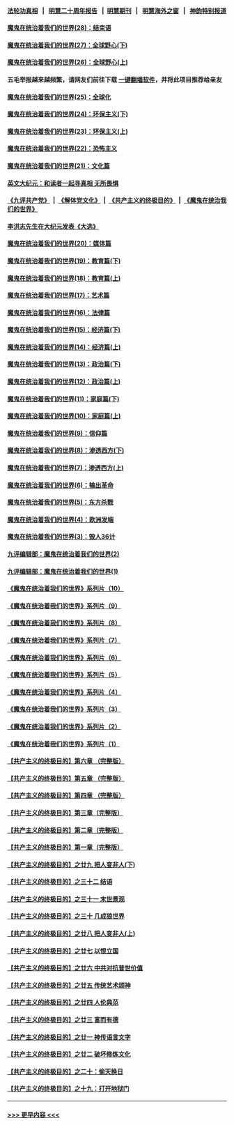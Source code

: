 #### [法轮功真相](https://github.com/gfw-breaker/truth/blob/master/README.md?t=0) &nbsp;&nbsp;|&nbsp;&nbsp; [明慧二十周年报告](https://github.com/gfw-breaker/mh-reports/blob/master/README.md?t=0) &nbsp;&nbsp;|&nbsp;&nbsp;[明慧期刊](https://github.com/gfw-breaker/mh-qikan) &nbsp;&nbsp;|&nbsp;&nbsp; [明慧海外之窗](https://github.com/gfw-breaker/mh-news/blob/master/README.md?t=0) &nbsp;&nbsp;|&nbsp;&nbsp; [神韵特别报道](https://github.com/gfw-breaker/mh-news/blob/master/shenyun.md?t=0)
#### [魔鬼在统治着我们的世界(28)：结束语](../pages/nsc422/n10936246.md?t=06112258) 
#### [魔鬼在统治着我们的世界(27)：全球野心(下)](../pages/nsc422/n10928319.md?t=06112258) 
#### [魔鬼在统治着我们的世界(26)：全球野心(上)](../pages/nsc422/n10900318.md?t=06112258) 
#### 五毛举报越来越频繁，请网友们前往下载 [一键翻墙软件](https://github.com/gfw-breaker/ssr-accounts)，并将此项目推荐给亲友
#### [魔鬼在统治着我们的世界(25)：全球化](../pages/nsc422/n10788205.md?t=06112258) 
#### [魔鬼在统治着我们的世界(24)：环保主义(下)](../pages/nsc422/n10695307.md?t=06112258) 
#### [魔鬼在统治着我们的世界(23)：环保主义(上)](../pages/nsc422/n10688613.md?t=06112258) 
#### [魔鬼在统治着我们的世界(22)：恐怖主义](../pages/nsc422/n10614727.md?t=06112258) 
#### [魔鬼在统治着我们的世界(21)：文化篇](../pages/nsc422/n10597706.md?t=06112258) 
#### [英文大纪元：和读者一起寻真相 无所畏惧](../pages/nsc422/n12542027.md?t=06112258) 
#### [《九评共产党》](https://github.com/begood0513/9ping.md/blob/master/README.md) &nbsp;|&nbsp; [《解体党文化》](../../../../jtdwh.md/blob/master/README.md)  &nbsp;|&nbsp; [《共产主义的终极目的》](../../../../gczydzjmd.md/blob/master/README.md) &nbsp;|&nbsp; [《魔鬼在统治我们的世界》](../../../../mgztzwmdsj.md/blob/master/README.md) 
#### [李洪志先生在大纪元发表《大选》](../pages/nsc422/n12534746.md?t=06112258) 
#### [魔鬼在统治着我们的世界(20)：媒体篇](../pages/nsc422/n10586579.md?t=06112258) 
#### [魔鬼在统治着我们的世界(19)：教育篇(下)](../pages/nsc422/n10564808.md?t=06112258) 
#### [魔鬼在统治着我们的世界(18)：教育篇(上)](../pages/nsc422/n10526970.md?t=06112258) 
#### [魔鬼在统治着我们的世界(17)：艺术篇](../pages/nsc422/n10499093.md?t=06112258) 
#### [魔鬼在统治着我们的世界(16)：法律篇](../pages/nsc422/n10485969.md?t=06112258) 
#### [魔鬼在统治着我们的世界(15)：经济篇(下)](../pages/nsc422/n10469975.md?t=06112258) 
#### [魔鬼在统治着我们的世界(14)：经济篇(上)](../pages/nsc422/n10457370.md?t=06112258) 
#### [魔鬼在统治着我们的世界(13)：政治篇(下)](../pages/nsc422/n10448270.md?t=06112258) 
#### [魔鬼在统治着我们的世界(12)：政治篇(上)](../pages/nsc422/n10444576.md?t=06112258) 
#### [魔鬼在统治着我们的世界(11)：家庭篇(下)](../pages/nsc422/n10440961.md?t=06112258) 
#### [魔鬼在统治着我们的世界(10)：家庭篇(上)](../pages/nsc422/n10435448.md?t=06112258) 
#### [魔鬼在统治着我们的世界(9)：信仰篇](../pages/nsc422/n10432159.md?t=06112258) 
#### [魔鬼在统治着我们的世界(8)：渗透西方(下)](../pages/nsc422/n10429603.md?t=06112258) 
#### [魔鬼在统治着我们的世界(7)：渗透西方(上)](../pages/nsc422/n10426013.md?t=06112258) 
#### [魔鬼在统治着我们的世界(6)：输出革命](../pages/nsc422/n10421536.md?t=06112258) 
#### [魔鬼在统治着我们的世界(5)：东方杀戮](../pages/nsc422/n10417707.md?t=06112258) 
#### [魔鬼在统治着我们的世界(4)：欧洲发端](../pages/nsc422/n10414890.md?t=06112258) 
#### [魔鬼在统治着我们的世界(3)：毁人36计](../pages/nsc422/n10411583.md?t=06112258) 
#### [九评编辑部：魔鬼在统治着我们的世界(2)](../pages/nsc422/n10410036.md?t=06112258) 
#### [九评编辑部：魔鬼在统治着我们的世界(1)](../pages/nsc422/n10406825.md?t=06112258) 
#### [《魔鬼在统治着我们的世界》系列片（10）](../pages/nsc422/n12292670.md?t=06112258) 
#### [《魔鬼在统治着我们的世界》系列片（9）](../pages/nsc422/n12290859.md?t=06112258) 
#### [《魔鬼在统治着我们的世界》系列片（8）](../pages/nsc422/n12287445.md?t=06112258) 
#### [《魔鬼在统治着我们的世界》系列片（7）](../pages/nsc422/n12283425.md?t=06112258) 
#### [《魔鬼在统治着我们的世界》系列片（6）](../pages/nsc422/n12282314.md?t=06112258) 
#### [《魔鬼在统治着我们的世界》系列片（5）](../pages/nsc422/n12281419.md?t=06112258) 
#### [《魔鬼在统治着我们的世界》系列片（4）](../pages/nsc422/n12274024.md?t=06112258) 
#### [《魔鬼在统治着我们的世界》系列片（3）](../pages/nsc422/n12271322.md?t=06112258) 
#### [《魔鬼在统治着我们的世界》系列片（2）](../pages/nsc422/n12269049.md?t=06112258) 
#### [《魔鬼在统治着我们的世界》系列片（1）](../pages/nsc422/n12267575.md?t=06112258) 
#### [【共产主义的终极目的】第六章 （完整版）](../pages/nsc422/n11428913.md?t=06112258) 
#### [【共产主义的终极目的】第五章 （完整版）](../pages/nsc422/n11428912.md?t=06112258) 
#### [【共产主义的终极目的】第四章 （完整版）](../pages/nsc422/n11428907.md?t=06112258) 
#### [【共产主义的终极目的】第三章（完整版）](../pages/nsc422/n11428848.md?t=06112258) 
#### [【共产主义的终极目的】第二章（完整版）](../pages/nsc422/n11428831.md?t=06112258) 
#### [【共产主义的终极目的】第一章（完整版）](../pages/nsc422/n11417651.md?t=06112258) 
#### [【共产主义的终极目的】之廿九 把人变非人(下)](../pages/nsc422/n11344140.md?t=06112258) 
#### [【共产主义的终极目的】之三十二 结语](../pages/nsc422/n11360535.md?t=06112258) 
#### [【共产主义的终极目的】之三十一 末世景观](../pages/nsc422/n11351129.md?t=06112258) 
#### [【共产主义的终极目的】之三十 几成狼世界](../pages/nsc422/n11348280.md?t=06112258) 
#### [【共产主义的终极目的】之廿八 把人变非人(上)](../pages/nsc422/n11340492.md?t=06112258) 
#### [【共产主义的终极目的】之廿七 以恨立国](../pages/nsc422/n11336944.md?t=06112258) 
#### [【共产主义的终极目的】之廿六 中共对抗普世价值](../pages/nsc422/n11324785.md?t=06112258) 
#### [【共产主义的终极目的】之廿五 传统艺术颂神](../pages/nsc422/n11296396.md?t=06112258) 
#### [【共产主义的终极目的】之廿四 人伦典范](../pages/nsc422/n11296397.md?t=06112258) 
#### [【共产主义的终极目的】之廿三 富而有德](../pages/nsc422/n11283598.md?t=06112258) 
#### [【共产主义的终极目的】之廿一 神传语言文字](../pages/nsc422/n11263265.md?t=06112258) 
#### [【共产主义的终极目的】之廿二 破坏修炼文化](../pages/nsc422/n11245728.md?t=06112258) 
#### [【共产主义的终极目的】之二十：偷天换日](../pages/nsc422/n11238846.md?t=06112258) 
#### [【共产主义的终极目的】之十九：打开地狱门](../pages/nsc422/n11206376.md?t=06112258) 

----
#### [ >>> 更早内容 <<< ](../indexes/nsc422-earlier.md)
